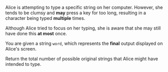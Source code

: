Alice is attempting to type a specific string on her computer. However, she tends to be clumsy and **may** press a key for too long, resulting in a character being typed **multiple** times.

Although Alice tried to focus on her typing, she is aware that she may still have done this **at most** once.

You are given a string `word`, which represents the **final** output displayed on Alice's screen.

Return the total number of possible original strings that Alice might have intended to type.